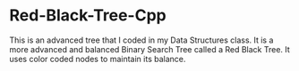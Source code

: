 # Red-Black-Tree-Cpp
This is an advanced tree that I coded in my Data Structures class. It is a more advanced and balanced Binary Search Tree called a Red Black Tree. It uses color coded nodes to maintain its balance.
